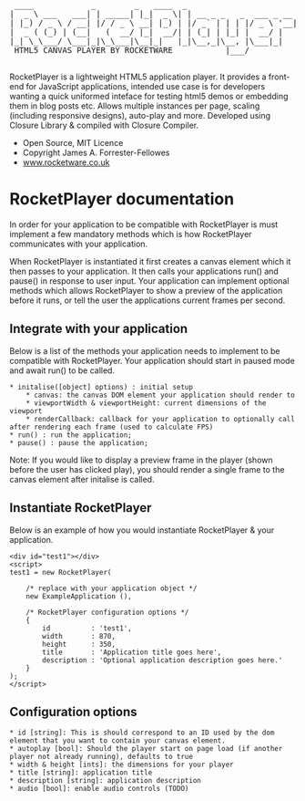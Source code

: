 <pre>
 ____            _        _   ____  _                       
|  _ \ ___   ___| | _____| |_|  _ \| | __ _ _   _  ___ _ __ 
| |_) / _ \ / __| |/ / _ \ __| |_) | |/ _` | | | |/ _ \ '__|
|  _ ( (_) | (__|   (  __/ |_|  __/| | (_| | |_| |  __/ |
|_| \_\___/ \___|_|\_\___|\__|_|   |_|\__,_|\__, |\___|_|
 HTML5 CANVAS PLAYER BY ROCKETWARE           |___/

</pre>

RocketPlayer is a lightweight HTML5 application player. It provides a front-end for JavaScript applications, intended use case is for developers wanting a quick uniformed inteface for testing html5 demos or embedding them in blog posts etc. Allows multiple instances per page, scaling (including responsive designs), auto-play and more. Developed using Closure Library & compiled with Closure Compiler.

 * Open Source, MIT Licence
 * Copyright James A. Forrester-Fellowes
 * www.rocketware.co.uk


# RocketPlayer documentation

In order for your application to be compatible with RocketPlayer is must implement a few mandatory methods which is how RocketPlayer communicates with your application. 

When RocketPlayer is instantiated it first creates a canvas element which it then passes to your application. It then calls your applications run() and pause() in response to user input. Your application can implement optional methods which allows RocketPlayer to show a preview of the application before it runs, or tell the user the applications current frames per second.


## Integrate with your application

Below is a list of the methods your application needs to implement to be compatible with RocketPlayer. Your application should start in paused mode and await run() to be called.

	* initalise([object] options) : initial setup
		* canvas: the canvas DOM element your application should render to
		* viewportWidth & viewportHeight: current dimensions of the viewport
		* renderCallback: callback for your application to optionally call after rendering each frame (used to calculate FPS)
	* run() : run the application;
	* pause() : pause the application;

Note: If you would like to display a preview frame in the player (shown before the user has clicked play), you should render a single frame to the canvas element after initalise is called.


## Instantiate RocketPlayer

Below is an example of how you would instantiate RocketPlayer & your application.

```
<div id="test1"></div>
<script>
test1 = new RocketPlayer(

	/* replace with your application object */
	new ExampleApplication (),

	/* RocketPlayer configuration options */
	{
		id			: 'test1',
		width		: 870,
		height		: 350,
		title		: 'Application title goes here',
		description	: 'Optional application description goes here.'
	}
);
</script>
```

## Configuration options

	* id [string]: This is should correspond to an ID used by the dom element that you want to contain your canvas element.
	* autoplay [bool]: Should the player start on page load (if another player not already running), defaults to true
	* width & height [ints]: the dimensions for your player
	* title [string]: application title
	* description [string]: application description
	* audio [bool]: enable audio controls (TODO)